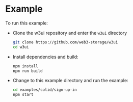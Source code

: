 # Example

To run this example:

- Clone the w3ui repository and enter the `w3ui` directory

  ```sh
  git clone https://github.com/web3-storage/w3ui
  cd w3ui
  ```

- Install dependencies and build:

  ```sh
  npm install
  npm run build
  ```

- Change to this example directory and run the example:

  ```sh
  cd examples/solid/sign-up-in
  npm start
  ```
